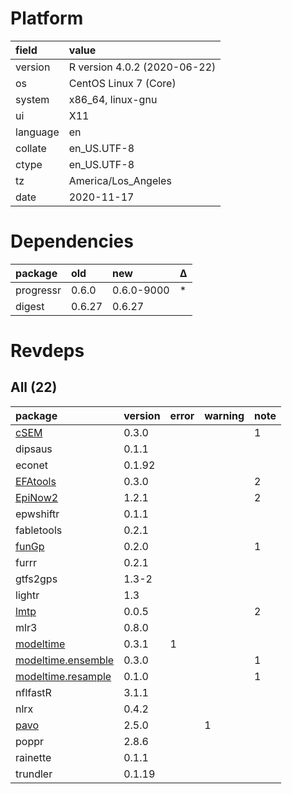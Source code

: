 # Platform

|field    |value                        |
|:--------|:----------------------------|
|version  |R version 4.0.2 (2020-06-22) |
|os       |CentOS Linux 7 (Core)        |
|system   |x86_64, linux-gnu            |
|ui       |X11                          |
|language |en                           |
|collate  |en_US.UTF-8                  |
|ctype    |en_US.UTF-8                  |
|tz       |America/Los_Angeles          |
|date     |2020-11-17                   |

# Dependencies

|package   |old    |new        |Δ  |
|:---------|:------|:----------|:--|
|progressr |0.6.0  |0.6.0-9000 |*  |
|digest    |0.6.27 |0.6.27     |   |

# Revdeps

## All (22)

|package                                             |version |error |warning |note |
|:---------------------------------------------------|:-------|:-----|:-------|:----|
|[cSEM](problems.md#csem)                            |0.3.0   |      |        |1    |
|dipsaus                                             |0.1.1   |      |        |     |
|econet                                              |0.1.92  |      |        |     |
|[EFAtools](problems.md#efatools)                    |0.3.0   |      |        |2    |
|[EpiNow2](problems.md#epinow2)                      |1.2.1   |      |        |2    |
|epwshiftr                                           |0.1.1   |      |        |     |
|fabletools                                          |0.2.1   |      |        |     |
|[funGp](problems.md#fungp)                          |0.2.0   |      |        |1    |
|furrr                                               |0.2.1   |      |        |     |
|gtfs2gps                                            |1.3-2   |      |        |     |
|lightr                                              |1.3     |      |        |     |
|[lmtp](problems.md#lmtp)                            |0.0.5   |      |        |2    |
|mlr3                                                |0.8.0   |      |        |     |
|[modeltime](problems.md#modeltime)                  |0.3.1   |1     |        |     |
|[modeltime.ensemble](problems.md#modeltimeensemble) |0.3.0   |      |        |1    |
|[modeltime.resample](problems.md#modeltimeresample) |0.1.0   |      |        |1    |
|nflfastR                                            |3.1.1   |      |        |     |
|nlrx                                                |0.4.2   |      |        |     |
|[pavo](problems.md#pavo)                            |2.5.0   |      |1       |     |
|poppr                                               |2.8.6   |      |        |     |
|rainette                                            |0.1.1   |      |        |     |
|trundler                                            |0.1.19  |      |        |     |

